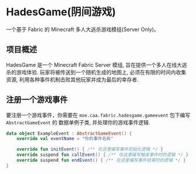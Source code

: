 # HadesGame(阴间游戏)

一个基于 Fabric 的 Minecraft 多人大逃杀游戏模组(Server Only)。

## 项目概述  

HadesGame 是一个 Minecraft Fabric Server 模组, 旨在提供一个多人在线大逃杀的游戏体验.
玩家将被传送到一个随机生成的地图上, 必须在有限的时间内收集资源, 利用各种事件机制击败其他玩家并成为最后的幸存者.

## 注册一个游戏事件
要注册一个游戏事件，你需要在 `moe.caa.fabric.hadesgame.gameevent` 包下编写 `AbstractGameEvent` 的 数据单例子类, 并处理你的游戏事件逻辑.

```kotlin
data object ExampleEvent : AbstractGameEvent() {
    override val eventName = "你的事件名称"

    override fun initEvent() { /** 在这里编写事件初始化逻辑 */ }
    override suspend fun callEvent() { /** 在这里编写触发事件时的逻辑 */ }
    override suspend fun endEvent() { /** 在这里编写事件结束时的逻辑 */ }
}
```